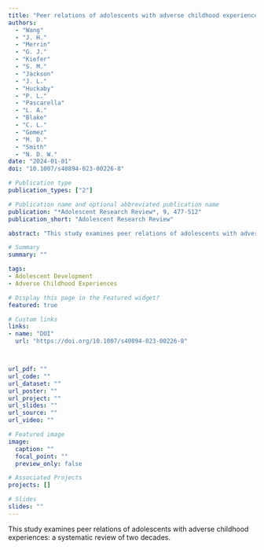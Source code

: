 ```yaml
---
title: "Peer relations of adolescents with adverse childhood experiences: A systematic review of two decades"
authors:
  - "Wang"
  - "J. H."
  - "Merrin"
  - "G. J."
  - "Kiefer"
  - "S. M."
  - "Jackson"
  - "J. L."
  - "Huckaby"
  - "P. L."
  - "Pascarella"
  - "L. A."
  - "Blake"
  - "C. L."
  - "Gomez"
  - "M. D."
  - "Smith"
  - "N. D. W."
date: "2024-01-01"
doi: "10.1007/s40894-023-00226-8"

# Publication type
publication_types: ["2"]

# Publication name and optional abbreviated publication name
publication: "*Adolescent Research Review*, 9, 477-512"
publication_short: "Adolescent Research Review"

abstract: "This study examines peer relations of adolescents with adverse childhood experiences: a systematic review of two decades."

# Summary
summary: ""

tags:
- Adolescent Development
- Adverse Childhood Experiences

# Display this page in the Featured widget?
featured: true

# Custom links
links:
- name: "DOI"
  url: "https://doi.org/10.1007/s40894-023-00226-8"



url_pdf: ""
url_code: ""
url_dataset: ""
url_poster: ""
url_project: ""
url_slides: ""
url_source: ""
url_video: ""

# Featured image
image:
  caption: ""
  focal_point: ""
  preview_only: false

# Associated Projects
projects: []

# Slides
slides: ""
---
```


This study examines peer relations of adolescents with adverse childhood experiences: a systematic review of two decades.
